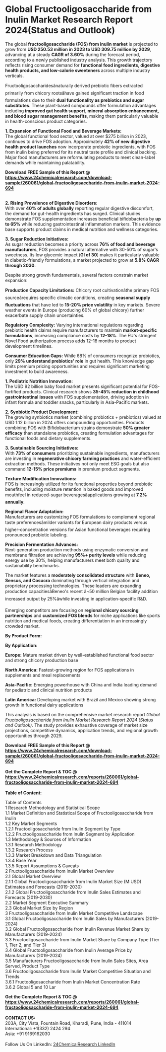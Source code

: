 <h1>Global Fructooligosaccharide from Inulin Market Research Report 2024(Status and Outlook)</h1><p>The global <strong>fructooligosaccharide (FOS) from inulin market</strong> is projected to grow from <strong>USD 250.53 million in 2023 to USD 309.75 million by 2029</strong>, advancing at a steady <strong>CAGR of 3.60%</strong> during the forecast period, according to a newly published industry analysis. This growth trajectory reflects rising consumer demand for <strong>functional food ingredients, digestive health products, and low-calorie sweeteners</strong> across multiple industry verticals.</p><p>Fructooligosaccharidesânaturally derived prebiotic fibers extracted primarily from chicory rootsâhave gained significant traction in food formulations due to their <strong>dual functionality as prebiotics and sugar substitutes</strong>. These plant-based compounds offer formulation advantages including <strong>improved gut health support, mineral absorption enhancement, and blood sugar management benefits</strong>, making them particularly valuable in health-conscious product categories.</p><p><strong>1. Expansion of Functional Food and Beverage Markets:</strong><br>
The global functional food sector, valued at over $275 billion in 2023, continues to drive FOS adoption. Approximately <strong>42% of new digestive health product launches</strong> now incorporate prebiotic ingredients, with FOS from inulin being preferred for its neutral taste profile and clinical backing. Major food manufacturers are reformulating products to meet clean-label demands while maintaining palatability.</p><div><b>Download FREE Sample of this Report @ 
            <a href="https://www.24chemicalresearch.com/download-sample/260061/global-fructooligosaccharide-from-inulin-market-2024-694">
            https://www.24chemicalresearch.com/download-sample/260061/global-fructooligosaccharide-from-inulin-market-2024-694</a></b></div><br><p><strong>2. Rising Prevalence of Digestive Disorders:</strong><br>
With over <strong>40% of adults globally</strong> reporting regular digestive discomfort, the demand for gut-health ingredients has surged. Clinical studies demonstrate FOS supplementation increases beneficial bifidobacteria by <strong>up to 65%</strong> while reducing gastrointestinal inflammation markers. This evidence base supports product claims in medical nutrition and wellness categories.</p><p><strong>3. Sugar Reduction Initiatives:</strong><br>
As sugar reduction becomes a priority across <strong>76% of food and beverage manufacturers</strong>, FOS provides a natural alternative with 30-50% of sugar's sweetness. Its low glycemic impact (<strong>GI of 30</strong>) makes it particularly valuable in diabetic-friendly formulations, a market projected to grow at <strong>5.8% CAGR through 2030</strong>.</p><p>Despite strong growth fundamentals, several factors constrain market expansion:</p><p><strong>Production Capacity Limitations:</strong> Chicory root cultivationâthe primary FOS sourceârequires specific climatic conditions, creating <strong>seasonal supply fluctuations</strong> that have led to <strong>15-20% price volatility</strong> in key markets. Severe weather events in Europe (producing 60% of global chicory) further exacerbate supply chain uncertainties.</p><p><strong>Regulatory Complexity:</strong> Varying international regulations regarding prebiotic health claims require manufacturers to maintain <strong>market-specific formulations</strong>, increasing compliance costs by <strong>12-18%</strong>. The EU's stringent Novel Food authorization process adds 12-18 months to product development timelines.</p><p><strong>Consumer Education Gaps:</strong> While 68% of consumers recognize probiotics, only <strong>29% understand prebiotics' role</strong> in gut health. This knowledge gap limits premium pricing opportunities and requires significant marketing investment to build awareness.</p><p><strong>1. Pediatric Nutrition Innovation:</strong><br>
The USD 92 billion baby food market presents significant potential for FOS-fortified products. Clinical research shows <strong>35-45% reduction in childhood gastrointestinal issues</strong> with FOS supplementation, driving adoption in infant formula and toddler snacks, particularly in Asia-Pacific markets.</p><p><strong>2. Synbiotic Product Development:</strong><br>
The growing synbiotics market (combining probiotics + prebiotics) valued at USD 1.12 billion in 2024 offers compounding opportunities. Products combining FOS with Bifidobacterium strains demonstrate <strong>50% greater efficacy</strong> than standalone probiotics, creating formulation advantages for functional foods and dietary supplements.</p><p><strong>3. Sustainable Sourcing Initiatives:</strong><br>
With <strong>73% of consumers</strong> prioritizing sustainable ingredients, manufacturers are investing in <strong>regenerative chicory farming practices</strong> and water-efficient extraction methods. These initiatives not only meet ESG goals but also command <strong>12-15% price premiums</strong> in premium product segments.</p><p><strong>Texture Modification Innovations:</strong><br>
	FOS is increasingly utilized for its functional properties beyond prebiotic benefits, including moisture retention in baked goods and improved mouthfeel in reduced-sugar beveragesâapplications growing at <strong>7.2% annually</strong>.</p><p><strong>Regional Flavor Adaptation:</strong><br>
	Manufacturers are customizing FOS formulations to complement regional taste preferencesâmilder variants for European dairy products versus higher-concentration versions for Asian functional beverages requiring pronounced prebiotic labeling.</p><p><strong>Precision Fermentation Advances:</strong><br>
	Next-generation production methods using enzymatic conversion and membrane filtration are achieving <strong>95%+ purity levels</strong> while reducing energy use by 30%, helping manufacturers meet both quality and sustainability benchmarks.</p><p>The market features a <strong>moderately consolidated structure</strong> with <strong>Beneo, Sensus, and Cosucra</strong> dominating through vertical integration and proprietary processing technologies. These leaders are expanding production capacitiesâBeneo's recent â¬50 million Belgian facility addition increased output by 25%âwhile investing in application-specific R&amp;D.</p><p>Emerging competitors are focusing on <strong>regional chicory sourcing partnerships</strong> and <strong>customized FOS blends</strong> for niche applications like sports nutrition and medical foods, creating differentiation in an increasingly crowded market.</p><p><strong>By Product Form:</strong></p><p><strong>By Application:</strong></p><p><strong>Europe:</strong> Mature market driven by well-established functional food sector and strong chicory production base</p><p><strong>North America:</strong> Fastest-growing region for FOS applications in supplements and meal replacements</p><p><strong>Asia-Pacific:</strong> Emerging powerhouse with China and India leading demand for pediatric and clinical nutrition products</p><p><strong>Latin America:</strong> Developing market with Brazil and Mexico showing strong growth in functional dairy applications</p><p>This analysis is based on the comprehensive market research report <em>Global Fructooligosaccharide from Inulin Market Research Report 2024 (Status and Outlook)</em>. The study provides exhaustive coverage of market size projections, competitive dynamics, application trends, and regional growth opportunities through 2029.</p><div><b>Download FREE Sample of this Report @ 
            <a href="https://www.24chemicalresearch.com/download-sample/260061/global-fructooligosaccharide-from-inulin-market-2024-694">
            https://www.24chemicalresearch.com/download-sample/260061/global-fructooligosaccharide-from-inulin-market-2024-694</a></b></div><br><div><b>Get the Complete Report & TOC @ 
            <a href="https://www.24chemicalresearch.com/reports/260061/global-fructooligosaccharide-from-inulin-market-2024-694">
            https://www.24chemicalresearch.com/reports/260061/global-fructooligosaccharide-from-inulin-market-2024-694</a></b></div><br>
            <b>Table of Content:</b><p>Table of Contents<br />
1 Research Methodology and Statistical Scope<br />
1.1 Market Definition and Statistical Scope of Fructooligosaccharide from Inulin<br />
1.2 Key Market Segments<br />
1.2.1 Fructooligosaccharide from Inulin Segment by Type<br />
1.2.2 Fructooligosaccharide from Inulin Segment by Application<br />
1.3 Methodology & Sources of Information<br />
1.3.1 Research Methodology<br />
1.3.2 Research Process<br />
1.3.3 Market Breakdown and Data Triangulation<br />
1.3.4 Base Year<br />
1.3.5 Report Assumptions & Caveats<br />
2 Fructooligosaccharide from Inulin Market Overview<br />
2.1 Global Market Overview<br />
2.1.1 Global Fructooligosaccharide from Inulin Market Size (M USD) Estimates and Forecasts (2019-2030)<br />
2.1.2 Global Fructooligosaccharide from Inulin Sales Estimates and Forecasts (2019-2030)<br />
2.2 Market Segment Executive Summary<br />
2.3 Global Market Size by Region<br />
3 Fructooligosaccharide from Inulin Market Competitive Landscape<br />
3.1 Global Fructooligosaccharide from Inulin Sales by Manufacturers (2019-2024)<br />
3.2 Global Fructooligosaccharide from Inulin Revenue Market Share by Manufacturers (2019-2024)<br />
3.3 Fructooligosaccharide from Inulin Market Share by Company Type (Tier 1, Tier 2, and Tier 3)<br />
3.4 Global Fructooligosaccharide from Inulin Average Price by Manufacturers (2019-2024)<br />
3.5 Manufacturers Fructooligosaccharide from Inulin Sales Sites, Area Served, Product Type<br />
3.6 Fructooligosaccharide from Inulin Market Competitive Situation and Trends<br />
3.6.1 Fructooligosaccharide from Inulin Market Concentration Rate<br />
3.6.2 Global 5 and 10 Lar</p><div><b>Get the Complete Report & TOC @ 
            <a href="https://www.24chemicalresearch.com/reports/260061/global-fructooligosaccharide-from-inulin-market-2024-694">
            https://www.24chemicalresearch.com/reports/260061/global-fructooligosaccharide-from-inulin-market-2024-694</a></b></div><br><b>CONTACT US:</b><br>
            203A, City Vista, Fountain Road, Kharadi, Pune, India - 411014<br>
            International: +1(332) 2424 294<br>
            Asia: +91 9169162030 <br><br>
            Follow Us On LinkedIn: <a href="https://www.linkedin.com/company/24chemicalresearch/">24ChemicalResearch LinkedIn</a>